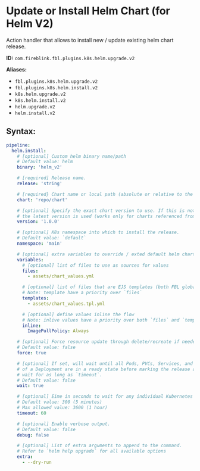 # Update or Install Helm Chart (for Helm V2)

Action handler that allows to install new / update existing helm chart release.

**ID:** `com.fireblink.fbl.plugins.k8s.helm.upgrade.v2`

**Aliases:**

- `fbl.plugins.k8s.helm.upgrade.v2`
- `fbl.plugins.k8s.helm.install.v2`
- `k8s.helm.upgrade.v2`
- `k8s.helm.install.v2`
- `helm.upgrade.v2`
- `helm.install.v2`

## Syntax:

```yaml
pipeline:
  helm.install:
    # [optional] Custom helm binary name/path
    # Default value: helm
    binary: 'helm_v2'

    # [required] Release name.
    release: 'string'

    # [required} Chart name or local path (absolute or relative to the flow file).
    chart: 'repo/chart'

    # [optional] Specify the exact chart version to use. If this is not specified,
    # the latest version is used (works only for charts referenced from repositories).
    version: '1.0.0'

    # [optional] K8s namespace into which to install the release.
    # Default value: `default`
    namespace: 'main'

    # [optional] extra variables to override / exted default helm chart values
    variables:
      # [optional] list of files to use as sources for values
      files:
        - assets/chart_values.yml

      # [optional] list of files that are EJS templates (both FBL global and local delimiters are supported)
      # Note: template have a priority over `files`
      templates:
        - assets/chart_values.tpl.yml

      # [optional] define values inline the flow
      # Note: inlive values have a priority over both `files` and `templates`
      inline:
        ImagePullPolicy: Always

    # [optional] Force resource update through delete/recreate if needed.
    # Default value: false
    force: true

    # [optional] If set, will wait until all Pods, PVCs, Services, and minimum number of Pods
    # of a Deployment are in a ready state before marking the release as successful. It will
    # wait for as long as `timeout`.
    # Default value: false
    wait: true

    # [optional] Еime in seconds to wait for any individual Kubernetes operation (like Jobs for hooks)
    # Default value: 300 (5 minutes)
    # Max allowed value: 3600 (1 hour)
    timeout: 60

    # [optional] Enable verbose output.
    # Default value: false
    debug: false

    # [optional] List of extra arguments to append to the command.
    # Refer to `helm help upgrade` for all available options
    extra:
      - --dry-run
```
